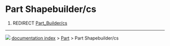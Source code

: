 # Part Shapebuilder/cs
1.  REDIRECT [Part_Builder/cs](Part_Builder/cs.md)



---
![](images/Button_right.svg) [documentation index](../README.md) > [Part](Part_Workbench.md) > Part Shapebuilder/cs
